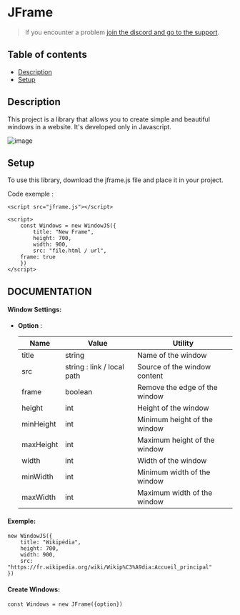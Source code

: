 # JFrame

> If you encounter a problem [join the discord and go to the support](https://discord.gg/8BnPPR89MG).

## Table of contents
* [Description](#description)
* [Setup](#setup)

## Description
This project is a library that allows you to create simple and beautiful windows in a website.
It's developed only in Javascript.

![image](https://user-images.githubusercontent.com/46485459/135723707-ac0c8fe9-fbe7-4d3d-a2b7-85d5a6378e6c.png)
	
## Setup
To use this library, download the jframe.js file and place it in your project.

Code exemple :

```
<script src="jframe.js"></script>

<script>
    const Windows = new WindowJS({
        title: "New Frame",
        height: 700,
        width: 900,
        src: "file.html / url",
	frame: true
    })
</script>
```
## DOCUMENTATION

#### Window Settings:
* **Option** :

    **Name**|**Value**|**Utility**
    -----|-----|-----
    title|string|Name of the window
    src|string : link / local path|Source of the window content
    frame|boolean|Remove the edge of the window
    height|int|Height of the window
    minHeight|int|Minimum height of the window
    maxHeight|int|Maximum height of the window
    width|int|Width of the window
    minWidth|int|Minimum width of the window
    maxWidth|int|Maximum width of the window


#### Exemple:

```
new WindowJS({
	title: "Wikipédia",
	height: 700,
	width: 900,
	src: "https://fr.wikipedia.org/wiki/Wikip%C3%A9dia:Accueil_principal"
})
```
#### Create Windows:
```
const Windows = new JFrame({option})
```
